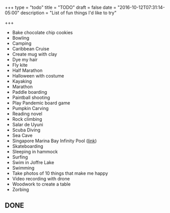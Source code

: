 +++
type = "todo"
title = "TODO"
draft = false
date = "2016-10-12T07:31:14-05:00"
description = "List of fun things I'd like to try"

+++

- Bake chocolate chip cookies
- Bowling
- Camping
- Caribbean Cruise
- Create mug with clay
- Dye my hair
- Fly kite
- Half Marathon
- Halloween with costume
- Kayaking
- Marathon
- Paddle boarding
- Paintball shooting
- Play Pandemic board game
- Pumpkin Carving
- Reading novel
- Rock climbing
- Salar de Uyuni
- Scuba Diving
- Sea Cave
- Singapore Marina Bay Infinity Pool (<a href="http://www.marinabaysands.com/sands-skypark/infinity-pool.html" target="_blank">link</a>)
- Skateboarding
- Sleeping in hammock
- Surfing
- Swim in Joffre Lake
- Swimming
- Take photos of 10 things that make me happy
- Video recording with drone
- Woodwork to create a table
- Zorbing

## DONE ##
